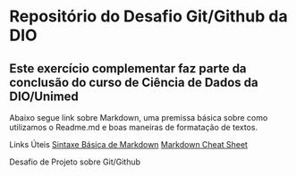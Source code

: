 # Repositório do Desafio Git/Github da DIO
## Este exercício complementar faz parte da conclusão do curso de Ciência de Dados da DIO/Unimed

Abaixo segue link sobre Markdown, uma premissa básica sobre como utilizamos o Readme.md e boas maneiras de formatação de textos.

Links Úteis
[Sintaxe Básica de Markdown](https://www.markdownguide.org/basic-syntax/)
[Markdown Cheat Sheet](https://www.markdownguide.org/cheat-sheet/)

Desafio de Projeto sobre Git/Github
